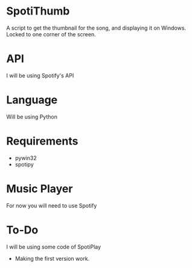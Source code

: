 # SpotiThumb
A script to get the thumbnail for the song, and displaying it on Windows. Locked to one corner of the screen. 
# API
I will be using Spotify's API
# Language 
Will be using Python 
# Requirements 
  - pywin32
  - spotipy
 # Music Player
 For now you will need to use Spotify
# To-Do
I will be using some code of SpotiPlay
  - Making the first version work.
